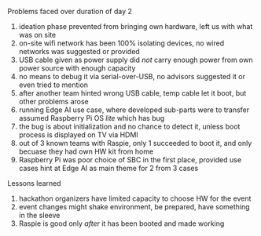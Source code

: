 Problems faced over duration of day 2

1. ideation phase prevented from bringing own hardware, left us with what was on site
2. on-site wifi network has been 100% isolating devices, no wired networks was suggested or provided
3. USB cable given as power supply did *not* carry enough power from own power source with enough capacity
4. no means to debug it via serial-over-USB, no advisors suggested it or even tried to mention
5. after another team hinted wrong USB cable, temp cable let it boot, but other problems arose
6. running Edge AI use case, where developed sub-parts were to transfer assumed Raspberry Pi OS *lite* which has bug
7. the bug is about initialization and no chance to detect it, unless boot process is displayed on TV via HDMI
8. out of 3 known teams with Raspie, only 1 succeeded to boot it, and only becuase they had own HW kit from home
9. Raspberry Pi was poor choice of SBC in the first place, provided use cases hint at Edge AI as main theme for 2 from 3 cases

Lessons learned
1. hackathon organizers have limited capacity to choose HW for the event
2. event changes might shake environment, be prepared, have something in the sleeve
3. Raspie is good only *after* it has been booted and made working
